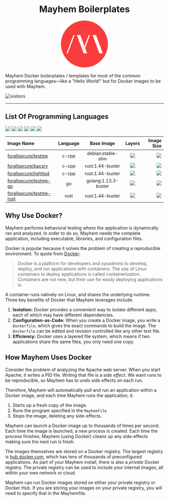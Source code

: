 <h1 align="center">Mayhem Boilerplates</h1>

<p align="center">
  <img src=".images/mayhem-logo.png" alt="Hello World! of Mayhem Docker Images"/>
</p>

Mayhem Docker boilerplates / templates for most of the common programming languages—like a "Hello World!" but for Docker images to be used with Mayhem.

![visitors](https://visitor-badge.glitch.me/badge?page_id=ForAllSecure.examples)

---

## List Of Programming Languages

[![](https://img.shields.io/badge/c-%20-blue)](https://img.shields.io/badge/C-%20-blue)
[![](https://img.shields.io/badge/cpp-%20-blue)](https://img.shields.io/badge/cpp-%20-blue)
[![](https://img.shields.io/badge/go-%20-blue)](https://img.shields.io/badge/go-%20-blue)
[![](https://img.shields.io/badge/java-%20-blue)](https://img.shields.io/badge/java-%20-blue)
[![](https://img.shields.io/badge/python-%20-blue)](https://img.shields.io/badge/python-%20-blue)
[![](https://img.shields.io/badge/rust-%20-blue)](https://img.shields.io/badge/rust-%20-blue)

|     Image Name   |     Language     |     Base Image    |     Layers        |     Image Size     |
| :--------------- | :--------------: | :---------------: | :---------------: | -----------------: |
| [forallsecure/testme](c-cpp/uninstrumented/Dockerfile) | c-cpp | debian:stable-slim | [![](https://images.microbadger.com/badges/image/gauthamp10/ada.svg)](https://microbadger.com/images/gauthamp10/ada) | [![](https://img.shields.io/badge/size-492MB-orange)](https://img.shields.io/badge/size-492MB-orange) |
| [forallsecure/bacsrv](c-cpp/bacsrv/Dockerfile) | c-cpp | rust:1.44-buster | [![](https://images.microbadger.com/badges/image/gauthamp10/ada.svg)](https://microbadger.com/images/gauthamp10/ada) | [![](https://img.shields.io/badge/size-492MB-orange)](https://img.shields.io/badge/size-492MB-orange) |
| [forallsecure/lighttpd](c-cpp/lighttpd/Dockerfile) | c-cpp | rust:1.44-buster | [![](https://images.microbadger.com/badges/image/gauthamp10/ada.svg)](https://microbadger.com/images/gauthamp10/ada) | [![](https://img.shields.io/badge/size-492MB-orange)](https://img.shields.io/badge/size-492MB-orange) |
| [forallsecure/testme-go](go/uninstrumented/Dockerfile) | go | golang:1.13.3-buster | [![](https://images.microbadger.com/badges/image/gauthamp10/ada.svg)](https://microbadger.com/images/gauthamp10/ada) | [![](https://img.shields.io/badge/size-492MB-orange)](https://img.shields.io/badge/size-492MB-orange) |
| [forallsecure/testme-rust](rust/uninstrumented/Dockerfile) | rust | rust:1.44-buster | [![](https://images.microbadger.com/badges/image/gauthamp10/ada.svg)](https://microbadger.com/images/gauthamp10/ada) | [![](https://img.shields.io/badge/size-492MB-orange)](https://img.shields.io/badge/size-492MB-orange) |

## Why Use Docker?

Mayhem performs behavioral testing where the application is dynamically ran and analyzed. In order to do so, Mayhem needs the complete application, including executable, libraries, and configuration files.

Docker is popular because it solves the problem of creating a reproducible environment. To quote from [Docker](https://docs.docker.com/get-started/):

> Docker is a platform for developers and sysadmins to develop, deploy, and run applications with containers. The use of Linux containers to deploy applications is called containerization. Containers are not new, but their use for easily deploying applications is.

A container runs natively on Linux, and shares the underlying runtime. Three key benefits of Docker that Mayhem leverages include:

1. **Isolation:** Docker provides a convenient way to isolate different apps, each of which may have different dependencies.
2. **Configuration-as-Code:**  When you create a Docker image, you write a `Dockerfile`, which gives the exact commands to build the image. The `Dockerfile` can be edited and revision controlled like any other text file.
3. **Efficiency:** Docker uses a layered file system, which means if two applications share the same files, you only need one copy.

## How Mayhem Uses Docker

Consider the problem of analyzing the Apache web server. When you start Apache, it writes a PID file. Writing that file is a *side effect*. We want runs to be reproducible, so Mayhem has to undo side effects on each run.

Therefore, Mayhem will automatically pull and run an application within a Docker image, and each time Mayhem runs the application, it:

1. Starts up a fresh copy of the image.
2. Runs the program specified in the `Mayhemfile`
3. Stops the image, deleting any side-effects.

Mayhem can launch a Docker image up to thousands of times per second. Each time the image is launched, a new process is created. Each time the process finishes, Mayhem (using Docker) cleans up any side-effects making sure the next run is fresh.

The images themselves are stored on a Docker registry. The largest registry is [hub.docker.com](https://hub.docker.com), which has tens of thousands of preconfigured applications. As part of your Mayhem install, there is also a *private* Docker registry. The private registry can be used to include your internal images, all within your own network or cloud.

Mayhem can run Docker images stored on either your private registry or Docker Hub. If you are storing your images on your private registry, you will need to specify that in the Mayhemfile.
